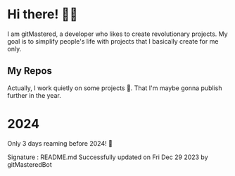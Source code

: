 
# Hi there! 🙋‍♂️
I am gitMastered, a developer who likes to create revolutionary projects.
My goal is to simplify people's life with projects that I basically create for me only.

## My Repos
Actually, I work quietly on some projects 👀. That I'm maybe gonna publish further in the year.

# 2024
Only 3 days reaming before 2024! 🙌

Signature : README.md Successfully updated on Fri Dec 29 2023 by gitMasteredBot

